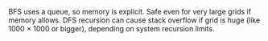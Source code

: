 BFS uses a queue, so memory is explicit. Safe even for very large grids if memory allows.
DFS recursion can cause stack overflow if grid is huge (like 1000 × 1000 or bigger), depending on system recursion limits.
